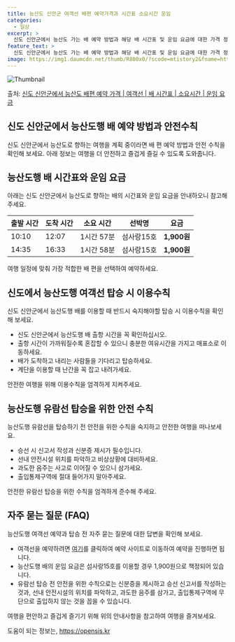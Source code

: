 ```yaml
---
title: 능산도 신안군 여객선 배편 예약가격과 시간표 소요시간 운임
categories:
  - 일상
excerpt: >
  신도 신안군에서 능산도 가는 배 예약 방법과 해당 배 시간표 및 운임 요금에 대한 가격 정보를 안내 드리겠습니다. 안전하고 재밋는 능산도행 여행을 위해 아래 정보 참고하시기 바랍니다. 능산도행 배편 예약하기 👈 클릭신도 신안군에서 능산도행 배 시간표출발 시간도착 시간소요 시간선박명요금10:1012:071시간 57분섬사랑15호1,900원14:3516:331시간 58분섬사랑15호1,900원능산도행 배편 예약하기 👈 클릭신도 신안군에서 능산도행 여객선 탑승 시 이용수칙신도 신안군에서 능산도행 배를 이용할 때 반드시 숙지해야할 탑승 시 이용수칙에 대해 알아봅시다. 중요한 내용 1) 신도 신안군에서 능산도행 배 출항 시간을 꼭 확인하십시오. 2) 출항 시간이 가까워질수록 혼잡할 수 있으니 충분한 여유시간을 가지고..
feature_text: >
  신도 신안군에서 능산도 가는 배 예약 방법과 해당 배 시간표 및 운임 요금에 대한 가격 정보를 안내 드리겠습니다. 안전하고 재밋는 능산도행 여행을 위해 아래 정보 참고하시기 바랍니다. 능산도행 배편 예약하기 👈 클릭신도 신안군에서 능산도행 배 시간표출발 시간도착 시간소요 시간선박명요금10:1012:071시간 57분섬사랑15호1,900원14:3516:331시간 58분섬사랑15호1,900원능산도행 배편 예약하기 👈 클릭신도 신안군에서 능산도행 여객선 탑승 시 이용수칙신도 신안군에서 능산도행 배를 이용할 때 반드시 숙지해야할 탑승 시 이용수칙에 대해 알아봅시다. 중요한 내용 1) 신도 신안군에서 능산도행 배 출항 시간을 꼭 확인하십시오. 2) 출항 시간이 가까워질수록 혼잡할 수 있으니 충분한 여유시간을 가지고..
image: https://img1.daumcdn.net/thumb/R800x0/?scode=mtistory2&fname=https%3A%2F%2Fblog.kakaocdn.net%2Fdn%2FbK4bCT%2FbtsHB5yRqUT%2FRcFPbDCtnkMSGjApVHsVV1%2Fimg.webp
---
```


![Thumbnail](https://img1.daumcdn.net/thumb/R800x0/?scode=mtistory2&fname=https%3A%2F%2Fblog.kakaocdn.net%2Fdn%2FbK4bCT%2FbtsHB5yRqUT%2FRcFPbDCtnkMSGjApVHsVV1%2Fimg.webp)

<p>출처: <a href="https://opensis.kr/entry/%EC%8B%A0%EB%8F%84-%EC%8B%A0%EC%95%88%EA%B5%B0%EC%97%90%EC%84%9C-%EB%8A%A5%EC%82%B0%EB%8F%84-%EB%B0%B0%ED%8E%B8-%EC%98%88%EC%95%BD-%EA%B0%80%EA%B2%A9-%EC%97%AC%EA%B0%9D%EC%84%A0-%EB%B0%B0-%EC%8B%9C%EA%B0%84%ED%91%9C-%EC%86%8C%EC%9A%94%EC%8B%9C%EA%B0%84-%EC%9A%B4%EC%9E%84-%EC%9A%94%EA%B8%88" rel="dofollow">신도 신안군에서 능산도 배편 예약 가격 | 여객선 | 배 시간표 | 소요시간 | 운임 요금</a> </p>

## 신도 신안군에서 능산도행 배 예약 방법과 안전수칙

신도 신안군에서 능산도로 향하는 여행을 계획 중이라면 배 편 예약 방법과 안전 수칙을 확인해 보세요. 아래 정보는 여행을 더 안전하고 즐겁게
즐길 수 있도록 도와줍니다.

## **능산도행 배 시간표와 운임 요금**

아래는 신도 신안군에서 능산도로 향하는 배의 시간표와 운임 요금을 안내하오니 참고해 주세요.

출발 시간 | 도착 시간 | 소요 시간 | 선박명 | **요금**  
---|---|---|---|---  
10:10 | 12:07 | 1시간 57분 | 섬사랑15호 | **1,900원**  
14:35 | 16:33 | 1시간 58분 | 섬사랑15호 | **1,900원**  
  
여행 일정에 맞춰 가장 적합한 배 편을 선택하여 예약하세요.

## **신도에서 능산도행 여객선 탑승 시 이용수칙**

신도 신안군에서 능산도행 배를 이용할 때 반드시 숙지해야할 탑승 시 이용수칙을 확인해 보세요.

  * 신도 신안군에서 능산도행 배 출항 시간을 꼭 확인하십시오.
  * 출항 시간이 가까워질수록 혼잡할 수 있으니 충분한 여유시간을 가지고 매표소로 이동하세요.
  * 배가 도착하고 내리는 사람들을 기다리고 탑승하세요.
  * 계단을 이용할 때 난간을 꼭 잡고 내려가세요.

안전한 여행을 위해 이용수칙을 엄격하게 지켜주세요.

## **능산도행 유람선 탑승을 위한 안전 수칙**

능산도행 유람선을 탑승하기 전 안전을 위한 수칙을 숙지하고 안전한 여행을 떠나보세요.

  * 승선 시 신고서 작성과 신분증 제시가 필수입니다.
  * 선내 안전시설 위치를 파악하고 비상상황에 대비하세요.
  * 과도한 음주는 사고로 이어질 수 있으니 삼가세요.
  * 출입통제구역에 절대 들어가지 말아주세요.

안전한 유람선 탑승을 위한 수칙을 엄격하게 준수해 주세요.

## **자주 묻는 질문 (FAQ)**

능산도행 여객선 예약과 탑승 전 자주 묻는 질문에 대한 답변을 확인해 보세요.

  * 여객선을 예약하려면 [여기](여객선예약링크)를 클릭하여 예약 사이트로 이동하여 예약을 진행하면 됩니다.
  * 능산도행 배의 운임 요금은 섬사랑15호를 이용할 경우 1,900원으로 책정되어 있습니다.
  * 유람선 탑승 전 안전을 위한 수칙으로는 신분증을 제시하고 승선 신고서를 작성하는 것과, 선내 안전시설의 위치를 파악하고, 과도한 음주를 삼가고, 출입통제구역에 무단으로 출입하지 않는 것을 꼽을 수 있습니다.

여행을 편안하고 즐겁게 즐기기 위해 위의 안내사항을 참고하여 여행을 즐겨보세요.

 

도움이 되는 정보는, <a href="https://opensis.kr" rel="dofollow">https://opensis.kr</a>


